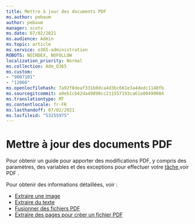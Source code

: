 ```yaml
---
title: Mettre à jour des documents PDF
ms.author: pebaum
author: pebaum
manager: scotv
ms.date: 07/02/2021
ms.audience: Admin
ms.topic: article
ms.service: o365-administration
ROBOTS: NOINDEX, NOFOLLOW
localization_priority: Normal
ms.collection: Adm_O365
ms.custom:
- "9007101"
- "12066"
ms.openlocfilehash: 7a92f8deaf331b0dca4d3bc661e3a4dedc1140fb
ms.sourcegitcommit: a9eb1cb42da49898cc211557193ca61a00499084
ms.translationtype: MT
ms.contentlocale: fr-FR
ms.lasthandoff: 07/02/2021
ms.locfileid: "53255975"
---
```

# <a name="update-pdf-documents"></a>Mettre à jour des documents PDF

Pour obtenir un guide pour apporter des modifications PDF, y compris des paramètres, des variables et des exceptions pour effectuer votre [tâche,](/power-automate/desktop-flows/actions-reference/pdf)voir PDF .

Pour obtenir des informations détaillées, voir :

- [Extraire une image](/power-automate/desktop-flows/actions-reference/pdf#pdf-actions)
- [Extraire du texte](/power-automate/desktop-flows/actions-reference/pdf#extracttextfrompdfaction)
- [Fusionner des fichiers PDF](/power-automate/desktop-flows/actions-reference/pdf#mergefiles)
- [Extraire des pages pour créer un fichier PDF](/power-automate/desktop-flows/actions-reference/pdf#extractpages)
